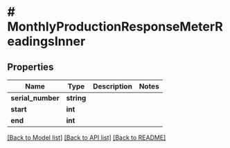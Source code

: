 # # MonthlyProductionResponseMeterReadingsInner

## Properties

Name | Type | Description | Notes
------------ | ------------- | ------------- | -------------
**serial_number** | **string** |  |
**start** | **int** |  |
**end** | **int** |  |

[[Back to Model list]](../../README.md#models) [[Back to API list]](../../README.md#endpoints) [[Back to README]](../../README.md)
